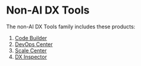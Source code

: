 
# Non-AI DX Tools

The non-AI DX Tools family includes these products:

1. [Code Builder](https://developer.salesforce.com/docs/platform/code-builder/overview)  
2. [DevOps Center](https://developer.salesforce.com/developer-centers/devops)  
3. [Scale Center](https://help.salesforce.com/s/articleView?id=xcloud.scale_center_overview.htm&type=5)
4. [DX Inspector](https://help.salesforce.com/s/articleView?id=release-notes.rn_customization_appdev.htm&release=254&type=5)
